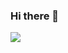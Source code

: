 ### Hi there 👋

<a href="http://inyuusha975.netlify.app" target="_blank"><img src="https://i.pinimg.com/236x/2b/d7/21/2bd721414fbbc902900bc567a147972a.jpg"></img></a>
